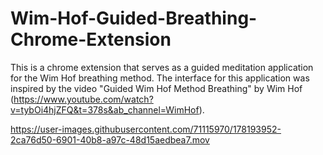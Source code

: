 # Wim-Hof-Guided-Breathing-Chrome-Extension

This is a chrome extension that serves as a guided meditation application for the Wim Hof breathing method. The interface for this application was inspired by the video "Guided Wim Hof Method Breathing" by Wim Hof (https://www.youtube.com/watch?v=tybOi4hjZFQ&t=378s&ab_channel=WimHof). 



https://user-images.githubusercontent.com/71115970/178193952-2ca76d50-6901-40b8-a97c-48d15aedbea7.mov

